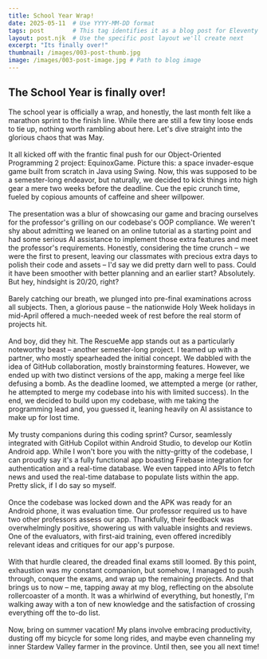 ```yaml
---
title: School Year Wrap!
date: 2025-05-11  # Use YYYY-MM-DD format
tags: post        # This tag identifies it as a blog post for Eleventy
layout: post.njk  # Use the specific post layout we'll create next
excerpt: "Its finally over!"
thumbnail: /images/003-post-thumb.jpg
image: /images/003-post-image.jpg # Path to blog image
---
```


## The School Year is finally over!
The school year is officially a wrap, and honestly, the last month felt like a marathon sprint to the finish line. While there are still a few tiny loose ends to tie up, nothing worth rambling about here. Let's dive straight into the glorious chaos that was May.
<br>
<br>
It all kicked off with the frantic final push for our Object-Oriented Programming 2 project: EquinoxGame. Picture this: a space invader-esque game built from scratch in Java using Swing. Now, this was supposed to be a semester-long endeavor, but naturally, we decided to kick things into high gear a mere two weeks before the deadline. Cue the epic crunch time, fueled by copious amounts of caffeine and sheer willpower.
<br>
<br>
The presentation was a blur of showcasing our game and bracing ourselves for the professor's grilling on our codebase's OOP compliance. We weren't shy about admitting we leaned on an online tutorial as a starting point and had some serious AI assistance to implement those extra features and meet the professor's requirements. Honestly, considering the time crunch – we were the first to present, leaving our classmates with precious extra days to polish their code and assets – I'd say we did pretty darn well to pass. Could it have been smoother with better planning and an earlier start? Absolutely. But hey, hindsight is 20/20, right?
<br>
<br>
Barely catching our breath, we plunged into pre-final examinations across all subjects. Then, a glorious pause – the nationwide Holy Week holidays in mid-April offered a much-needed week of rest before the real storm of projects hit.
<br>
<br>
And boy, did they hit. The RescueMe app stands out as a particularly noteworthy beast – another semester-long project. I teamed up with a partner, who mostly spearheaded the initial concept. We dabbled with the idea of GitHub collaboration, mostly brainstorming features. However, we ended up with two distinct versions of the app, making a merge feel like defusing a bomb. As the deadline loomed, we attempted a merge (or rather, he attempted to merge my codebase into his with limited success). In the end, we decided to build upon my codebase, with me taking the programming lead and, you guessed it, leaning heavily on AI assistance to make up for lost time.
<br>
<br>
My trusty companions during this coding sprint? Cursor, seamlessly integrated with GitHub Copilot within Android Studio, to develop our Kotlin Android app. While I won't bore you with the nitty-gritty of the codebase, I can proudly say it's a fully functional app boasting Firebase integration for authentication and a real-time database. We even tapped into APIs to fetch news and used the real-time database to populate lists within the app. Pretty slick, if I do say so myself.
<br>
<br>
Once the codebase was locked down and the APK was ready for an Android phone, it was evaluation time. Our professor required us to have two other professors assess our app. Thankfully, their feedback was overwhelmingly positive, showering us with valuable insights and reviews. One of the evaluators, with first-aid training, even offered incredibly relevant ideas and critiques for our app's purpose.
<br>
<br>
With that hurdle cleared, the dreaded final exams still loomed. By this point, exhaustion was my constant companion, but somehow, I managed to push through, conquer the exams, and wrap up the remaining projects. And that brings us to now – me, tapping away at my blog, reflecting on the absolute rollercoaster of a month. It was a whirlwind of everything, but honestly, I'm walking away with a ton of new knowledge and the satisfaction of crossing everything off the to-do list.
<br>
<br>
Now, bring on summer vacation! My plans involve embracing productivity, dusting off my bicycle for some long rides, and maybe even channeling my inner Stardew Valley farmer in the province. Until then, see you all next time!


